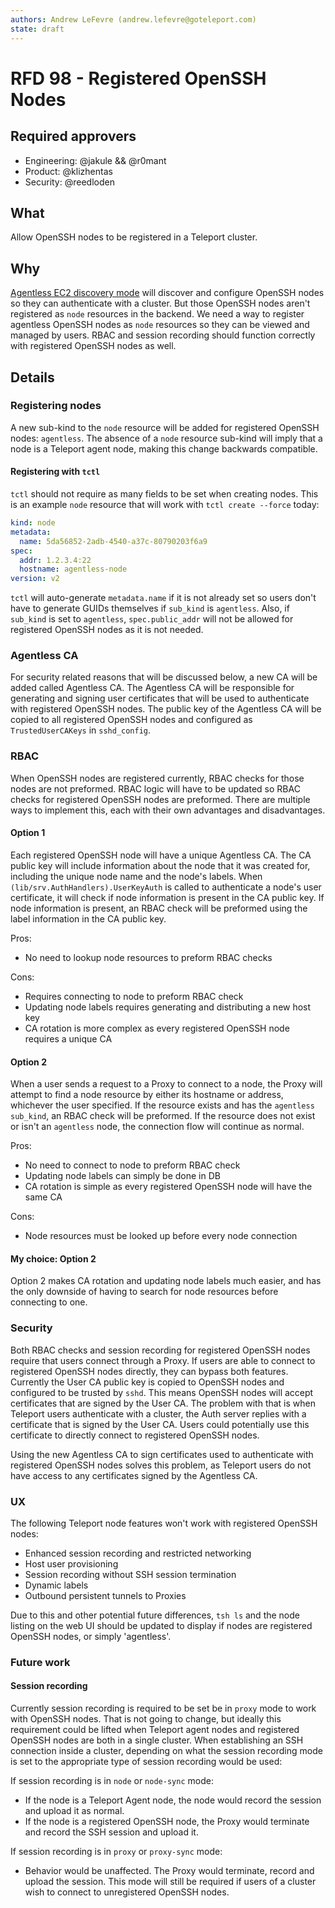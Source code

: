 ```yaml
---
authors: Andrew LeFevre (andrew.lefevre@goteleport.com)
state: draft
---
```


# RFD 98 - Registered OpenSSH Nodes

## Required approvers

* Engineering: @jakule && @r0mant
* Product: @klizhentas
* Security: @reedloden

## What

Allow OpenSSH nodes to be registered in a Teleport cluster.

## Why

[Agentless EC2 discovery mode](https://github.com/gravitational/teleport/issues/17865) will discover and configure OpenSSH nodes so they can authenticate with a cluster. But those OpenSSH nodes aren't registered as `node` resources in the backend. We need a way to register agentless OpenSSH nodes as `node` resources so they can be viewed and managed by users. RBAC and session recording should function correctly with registered OpenSSH nodes as well.

## Details

### Registering nodes

A new sub-kind to the `node` resource will be added for registered OpenSSH nodes: `agentless`. The absence of a `node` resource sub-kind will imply that a node is a Teleport agent node, making this change backwards compatible.

#### Registering with `tctl`

`tctl` should not require as many fields to be set when creating nodes. This is an example `node` resource that will work with `tctl create --force` today:

```yaml
kind: node
metadata:
  name: 5da56852-2adb-4540-a37c-80790203f6a9
spec:
  addr: 1.2.3.4:22
  hostname: agentless-node
version: v2
```

`tctl` will auto-generate `metadata.name` if it is not already set so users don't have to generate GUIDs themselves if `sub_kind` is `agentless`. Also, if `sub_kind` is set to `agentless`, `spec.public_addr` will not be allowed for registered OpenSSH nodes as it is not needed.

### Agentless CA

For security related reasons that will be discussed below, a new CA will be added called Agentless CA. The Agentless CA will be responsible for generating and signing user certificates that will be used to authenticate with registered OpenSSH nodes. The public key of the Agentless CA will be copied to all registered OpenSSH nodes and configured as `TrustedUserCAKeys` in `sshd_config`.

### RBAC

When OpenSSH nodes are registered currently, RBAC checks for those nodes are not preformed. RBAC logic will have to be updated so RBAC checks for registered OpenSSH nodes are preformed. There are multiple ways to implement this, each with their own advantages and disadvantages.

#### Option 1

Each registered OpenSSH node will have a unique Agentless CA. The CA public key will include information about the node that it was created for, including the unique node name and the node's labels. When `(lib/srv.AuthHandlers).UserKeyAuth` is called to authenticate a node's user certificate, it will check if node information is present in the CA public key. If node information is present, an RBAC check will be preformed using the label information in the CA public key.

Pros:

- No need to lookup node resources to preform RBAC checks

Cons:

- Requires connecting to node to preform RBAC check
- Updating node labels requires generating and distributing a new host key
- CA rotation is more complex as every registered OpenSSH node requires a unique CA

#### Option 2

When a user sends a request to a Proxy to connect to a node, the Proxy will attempt to find a node resource by either its hostname or address, whichever the user specified. If the resource exists and has the `agentless` `sub_kind`, an RBAC check will be preformed. If the resource does not exist or isn't an `agentless` node, the connection flow will continue as normal.

Pros:

- No need to connect to node to preform RBAC check
- Updating node labels can simply be done in DB
- CA rotation is simple as every registered OpenSSH node will have the same CA

Cons:

- Node resources must be looked up before every node connection

#### My choice: Option 2

Option 2 makes CA rotation and updating node labels much easier, and has the only downside of having to search for node resources before connecting to one. 

### Security

Both RBAC checks and session recording for registered OpenSSH nodes require that users connect through a Proxy. If users are able to connect to registered OpenSSH nodes directly, they can bypass both features. Currently the User CA public key is copied to OpenSSH nodes and configured to be trusted by `sshd`. This means OpenSSH nodes will accept certificates that are signed by the User CA. The problem with that is when Teleport users authenticate with a cluster, the Auth server replies with a certificate that is signed by the User CA. Users could potentially use this certificate to directly connect to registered OpenSSH nodes.

Using the new Agentless CA to sign certificates used to authenticate with registered OpenSSH nodes solves this problem, as Teleport users do not have access to any certificates signed by the Agentless CA.

### UX

The following Teleport node features won't work with registered OpenSSH nodes:

- Enhanced session recording and restricted networking
- Host user provisioning
- Session recording without SSH session termination
- Dynamic labels
- Outbound persistent tunnels to Proxies

Due to this and other potential future differences, `tsh ls` and the node listing on the web UI should be updated to display if nodes are registered OpenSSH nodes, or simply 'agentless'.

### Future work

#### Session recording

Currently session recording is required to be set be in `proxy` mode to work with OpenSSH nodes. That is not going to change, but ideally this requirement could be lifted when Teleport agent nodes and registered OpenSSH nodes are both in a single cluster. When establishing an SSH connection inside a cluster, depending on what the session recording mode is set to the appropriate type of session recording would be used:

If session recording is in `node` or `node-sync` mode:

- If the node is a Teleport Agent node, the node would record the session and upload it as normal.
- If the node is a registered OpenSSH node, the Proxy would terminate and record the SSH session and upload it.

If session recording is in `proxy` or `proxy-sync` mode:

- Behavior would be unaffected. The Proxy would terminate, record and upload the session. This mode will still be required if users of a cluster wish to connect to unregistered OpenSSH nodes.
